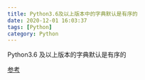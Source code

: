 ```yaml
---
title: Python3.6及以上版本中的字典默认是有序的
date: 2020-12-01 16:03:37
tags: [Python]
category: Python
---
```


Python3.6 及以上版本的字典默认是有序的

[参考](https://www.cnblogs.com/xieqiankun/p/python_dict.html)<!--more -->
